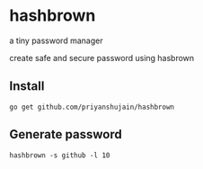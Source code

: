 # hashbrown
a tiny password manager


create safe and secure password using hasbrown

## Install 

```
go get github.com/priyanshujain/hashbrown  
```

## Generate password

```
hashbrown -s github -l 10
```